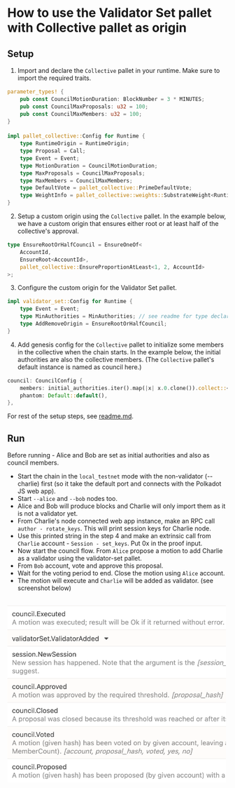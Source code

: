 # How to use the Validator Set pallet with Collective pallet as origin

## Setup

1. Import and declare the `Collective` pallet in your runtime. Make sure to import the required traits.

```rust
parameter_types! {
	pub const CouncilMotionDuration: BlockNumber = 3 * MINUTES;
	pub const CouncilMaxProposals: u32 = 100;
	pub const CouncilMaxMembers: u32 = 100;
}

impl pallet_collective::Config for Runtime {
	type RuntimeOrigin = RuntimeOrigin;
	type Proposal = Call;
	type Event = Event;
	type MotionDuration = CouncilMotionDuration;
	type MaxProposals = CouncilMaxProposals;
	type MaxMembers = CouncilMaxMembers;
	type DefaultVote = pallet_collective::PrimeDefaultVote;
	type WeightInfo = pallet_collective::weights::SubstrateWeight<Runtime>;
}
```

2. Setup a custom origin using the `Collective` pallet. In the example below, we have a custom origin that ensures either root or at least half of the collective's approval. 

```rust
type EnsureRootOrHalfCouncil = EnsureOneOf<
	AccountId,
	EnsureRoot<AccountId>,
	pallet_collective::EnsureProportionAtLeast<1, 2, AccountId>
>;
```

3. Configure the custom origin for the Validator Set pallet.

```rust
impl validator_set::Config for Runtime {
	type Event = Event;
	type MinAuthorities = MinAuthorities; // see readme for type declaration
	type AddRemoveOrigin = EnsureRootOrHalfCouncil;
}
```

4. Add genesis config for the `Collective` pallet to initialize some members in the collective when the chain starts. In the example below, the initial authorities are also the collective members. (The `Collective` pallet's default instance is named as council here.)

```rust
council: CouncilConfig {
    members: initial_authorities.iter().map(|x| x.0.clone()).collect::<Vec<_>>(),
    phantom: Default::default(),
},
```

For rest of the setup steps, see [readme.md](../readme.md).

## Run

Before running - Alice and Bob are set as initial authorities and also as council members.

- Start the chain in the `local_testnet` mode with the non-validator (--charlie) first (so it take the default port and connects with the Polkadot JS web app).
- Start `--alice` and `--bob` nodes too.
- Alice and Bob will produce blocks and Charlie will only import them as it is not a validator yet.
- From Charlie's node connected web app instance, make an RPC call `author - rotate_keys`. This will print session keys for Charlie node.
- Use this printed string in the step 4 and make an extrinsic call from `Charlie` account - `Session - set_keys`. Put 0x in the proof input.
- Now start the council flow. From `Alice` propose a motion to add Charlie as a validator using the validator-set pallet.
- From `Bob` account, vote and approve this proposal.
- Wait for the voting period to end. Close the motion using `Alice` account.
- The motion will execute and `Charlie` will be added as validator. (see screenshot below)

<br />
<img src="./img/council-motion.png" alt="council-motion" width="500"/>